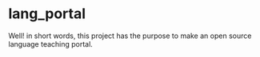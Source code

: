 # lang_portal
Well! in short words, this project has the purpose to make an open source language teaching portal.
